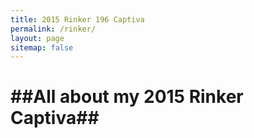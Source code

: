```yaml
---
title: 2015 Rinker 196 Captiva
permalink: /rinker/
layout: page
sitemap: false 
---
```



##All about my 2015 Rinker Captiva##
================================
